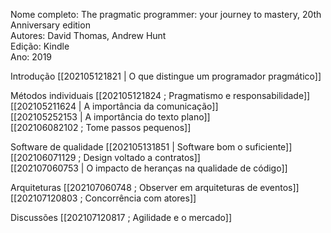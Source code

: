 Nome completo: The pragmatic programmer: your journey to mastery, 20th Anniversary edition  
Autores: David Thomas, Andrew Hunt  
Edição: Kindle  
Ano: 2019  

Introdução
[[202105121821 | O que distingue um programador pragmático]]  

Métodos individuais
[[202105121824 ; Pragmatismo e responsabilidade]]  
[[202105211624 | A importância da comunicação]]  
[[202105252153 | A importância do texto plano]]  
[[202106082102 ; Tome passos pequenos]]  

Software de qualidade
[[202105131851 | Software bom o suficiente]]  
[[202106071129 ; Design voltado a contratos]]  
[[202107060753 | O impacto de heranças na qualidade de código]]  

Arquiteturas
[[202107060748 ; Observer em arquiteturas de eventos]]  
[[202107120803 ; Concorrência com atores]]  

Discussões
[[202107120817 ; Agilidade e o mercado]]  
